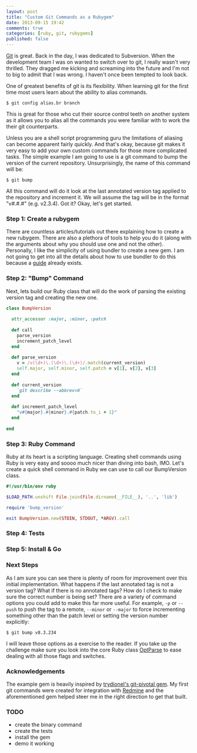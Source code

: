 ```yaml
---
layout: post
title: "Custom Git Commands as a Rubygem"
date: 2013-09-15 19:42
comments: true
categories: [ruby, git, rubygems]
published: false
---
```


[Git](http://git-scm.org) is great. Back in the day, I was dedicated to Subversion. When the development team I was on wanted to switch over to git, I really wasn't very thrilled. They dragged me kicking and screaming into the future and I'm not to big to admit that I was wrong. I haven't once been tempted to look back.

One of greatest benefits of git is its flexibility. When learning git for the first time most users learn about the ability to alias commands.

```
$ git config alias.br branch
```

This is great for those who cut their source control teeth on another system as it allows you to alias all the commands you were familiar with to work the their git counterparts.

Unless you are a shell script programming guru the limitations of aliasing can become apparent fairly quickly. And that's okay, because git makes it very easy to add your own custom commands for those more complicated tasks.  The simple example I am going to use is a git command to bump the version of the current repository. Unsurprisingly, the name of this command will be:

```
$ git bump
```

All this command will do it look at the last annotated version tag applied to the repository and increment it. We will assume the tag will be in the format "v#.#.#" (e.g. v2.3.4). Got it? Okay, let's get started.

### Step 1: Create a rubygem

There are countless articles/tutorials out there explaining how to create a new rubygem. There are also a plethora of tools to help you do it (along with the arguments about why you should use one and not the other). Personally, I like the simplicity of using bundler to create a new gem. I am not going to get into all the details about how to use bundler to do this because a [guide](https://github.com/radar/guides/blob/master/gem-development.md) already exists.

### Step 2: "Bump" Command

Next, lets build our Ruby class that will do the work of parsing the existing version tag and creating the new one.

```ruby
class BumpVersion
  
  attr_accessor :major, :minor, :patch
  
  def call
    parse_version
    increment_patch_level
  end
  
  def parse_version
    v = /v(\d+)\.(\d+)\.(\d+)/.match(current_version)
    self.major, self.minor, self.patch = v[1], v[2], v[3]
  end
  
  def current_version
    `git describe --abbrev=0`
  end
  
  def increment_patch_level
    "v#{major}.#{minor}.#{patch.to_i + 1}"
  end
  
end
```


### Step 3: Ruby Command

Ruby at its heart is a scripting language. Creating shell commands using Ruby is very easy and soooo much nicer than diving into bash, IMO. Let's create a quick shell command in Ruby we can use to call our BumpVersion class.

```ruby
#!/usr/bin/env ruby

$LOAD_PATH.unshift File.join(File.dirname(__FILE__), '..', 'lib')

require 'bump_version'

exit BumpVersion.new(STDIN, STDOUT, *ARGV).call
```


### Step 4: Tests

### Step 5: Install & Go

### Next Steps

As I am sure you can see there is plenty of room for improvement over this initial implementation. What happens if the last annotated tag is not a version tag? What if there is no annotated tags? How do I check to make sure the correct number is being set? There are a variety of command options you could add to make this far more useful. For example, `-p` or `--push` to push the tag to a remote, `--minor` or `--major` to force incrementing something other than the patch level or setting the version number explicitly:

```
$ git bump v8.3.234
```

I will leave those options as a exercise to the reader. If you take up the challenge make sure you look into the core Ruby class [OptParse](http://ruby-doc.org/stdlib-2.0.0/libdoc/optparse/rdoc/OptionParser.html) to ease dealing with all those flags and switches.

### Acknowledgements

The example gem is heavily inspired by [trydionel's git-pivotal gem](https://github.com/trydionel/git-pivotal). My first git commands were created for integration with [Redmine](http://www.redmine.org/) and the aforementioned gem helped steer me in the right direction to get that built.


### TODO

* create the binary command
* create the tests
* install the gem
* demo it working

